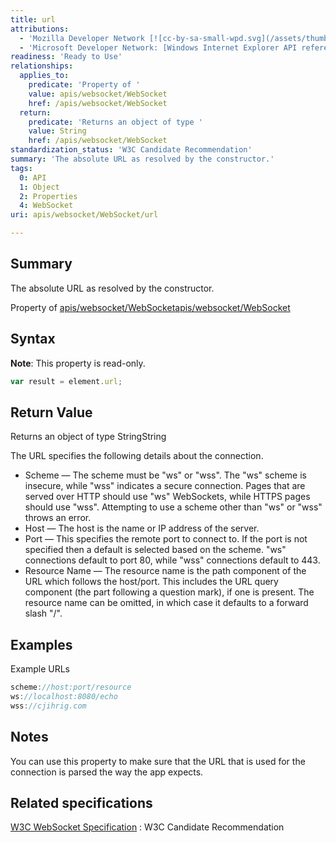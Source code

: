 ```yaml
---
title: url
attributions:
  - 'Mozilla Developer Network [![cc-by-sa-small-wpd.svg](/assets/thumb/8/8c/cc-by-sa-small-wpd.svg/120px-cc-by-sa-small-wpd.svg.png)](http://creativecommons.org/licenses/by-sa/3.0/us/): [Article](https://developer.mozilla.org/en-US/docs/WebSockets/WebSockets_reference/WebSocket)'
  - 'Microsoft Developer Network: [Windows Internet Explorer API reference Article](http://msdn.microsoft.com/en-us/library/ie/hh828809%28v=vs.85%29.aspx)'
readiness: 'Ready to Use'
relationships:
  applies_to:
    predicate: 'Property of '
    value: apis/websocket/WebSocket
    href: /apis/websocket/WebSocket
  return:
    predicate: 'Returns an object of type '
    value: String
    href: /apis/websocket/WebSocket
standardization_status: 'W3C Candidate Recommendation'
summary: 'The absolute URL as resolved by the constructor.'
tags:
  0: API
  1: Object
  2: Properties
  4: WebSocket
uri: apis/websocket/WebSocket/url

---
```

## <span>Summary</span>

The absolute URL as resolved by the constructor.

Property of [apis/websocket/WebSocket](/apis/websocket/WebSocket)[apis/websocket/WebSocket](/apis/websocket/WebSocket)

## <span>Syntax</span>

**Note**: This property is read-only.

``` js
var result = element.url;
```

## <span>Return Value</span>

Returns an object of type StringString

The URL specifies the following details about the connection.

-   Scheme ― The scheme must be "ws" or "wss". The "ws" scheme is insecure, while "wss" indicates a secure connection. Pages that are served over HTTP should use "ws" WebSockets, while HTTPS pages should use "wss". Attempting to use a scheme other than "ws" or "wss" throws an error.
-   Host ― The host is the name or IP address of the server.
-   Port ― This specifies the remote port to connect to. If the port is not specified then a default is selected based on the scheme. "ws" connections default to port 80, while "wss" connections default to 443.
-   Resource Name ― The resource name is the path component of the URL which follows the host/port. This includes the URL query component (the part following a question mark), if one is present. The resource name can be omitted, in which case it defaults to a forward slash "/".

## <span>Examples</span>

Example URLs

``` js
scheme://host:port/resource
ws://localhost:8080/echo
wss://cjihrig.com
```

## <span>Notes</span>

You can use this property to make sure that the URL that is used for the connection is parsed the way the app expects.

## <span>Related specifications</span>

[W3C WebSocket Specification](http://www.w3.org/TR/websockets/)
:   W3C Candidate Recommendation
